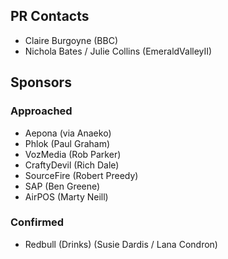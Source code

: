 PR Contacts
-----------

 - Claire Burgoyne (BBC)
 - Nichola Bates / Julie Collins (EmeraldValleyII)

Sponsors
--------

### Approached

 - Aepona (via Anaeko)
 - Phlok (Paul Graham)
 - VozMedia (Rob Parker)
 - CraftyDevil (Rich Dale)
 - SourceFire (Robert Preedy)
 - SAP (Ben Greene)
 - AirPOS (Marty Neill)

### Confirmed

 - Redbull (Drinks) (Susie Dardis / Lana Condron)
